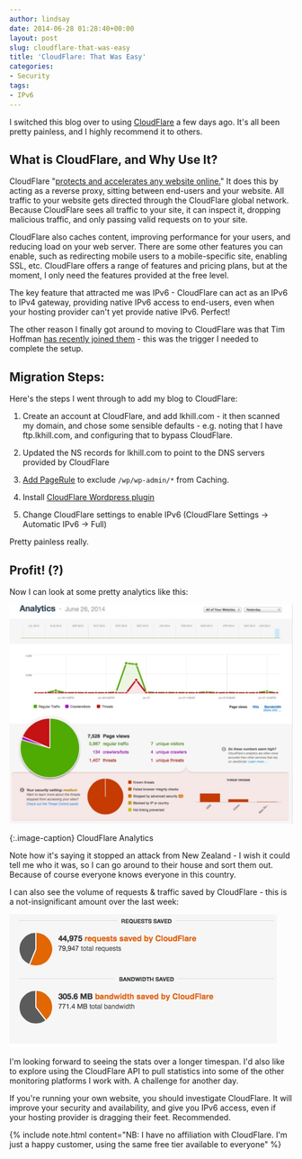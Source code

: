 ```yaml
---
author: lindsay
date: 2014-06-28 01:28:40+00:00
layout: post
slug: cloudflare-that-was-easy
title: 'CloudFlare: That Was Easy'
categories:
- Security
tags:
- IPv6
---
```


I switched this blog over to using [CloudFlare](http://www.cloudflare.com/) a few days ago. It's all been pretty painless, and I highly recommend it to others.

## What is CloudFlare, and Why Use It?

CloudFlare "[protects and accelerates any website online.](https://www.cloudflare.com/overview)" It does this by acting as a reverse proxy, sitting between end-users and your website. All traffic to your website gets directed through the CloudFlare global network. Because CloudFlare sees all traffic to your site, it can inspect it, dropping malicious traffic, and only passing valid requests on to your site.

CloudFlare also caches content, improving performance for your users, and reducing load on your web server. There are some other features you can enable, such as redirecting mobile users to a mobile-specific site, enabling SSL, etc. CloudFlare offers a range of features and pricing plans, but at the moment, I only need the features provided at the free level.

The key feature that attracted me was IPv6 - CloudFlare can act as an IPv6 to IPv4 gateway, providing native IPv6 access to end-users, even when your hosting provider can't yet provide native IPv6. Perfect!

The other reason I finally got around to moving to CloudFlare was that Tim Hoffman [has recently joined them](http://blog.hoff.geek.nz/2014/05/06/cloudflare-san-francisco-and-the-next-chapter-of-life/) - this was the trigger I needed to complete the setup.

## Migration Steps:

Here's the steps I went through to add my blog to CloudFlare:

  1. Create an account at CloudFlare, and add lkhill.com - it then scanned my domain, and chose some sensible defaults - e.g. noting that I have ftp.lkhill.com, and configuring that to bypass CloudFlare.

  2. Updated the NS records for lkhill.com to point to the DNS servers provided by CloudFlare

  3. [Add PageRule](https://support.cloudflare.com/hc/en-us/articles/201717894-Using-CloudFlare-and-WordPress-Five-Easy-First-Steps) to exclude `/wp/wp-admin/*` from Caching.

  4. Install [CloudFlare Wordpress plugin](http://wordpress.org/plugins/cloudflare/)

  5. Change CloudFlare settings to enable IPv6 (CloudFlare Settings -> Automatic IPv6 -> Full)

Pretty painless really.

## Profit! (?)

Now I can look at some pretty analytics like this:

[![CloudFlare Analytics](/assets/2014/06/CloudFlare-Analytics.jpg)](/assets/2014/06/CloudFlare-Analytics.jpg)

{:.image-caption}
CloudFlare Analytics

Note how it's saying it stopped an attack from New Zealand - I wish it could tell me who it was, so I can go around to their house and sort them out. Because of course everyone knows everyone in this country.

I can also see the volume of requests & traffic saved by CloudFlare - this is a not-insignificant amount over the last week:

![CloudFlare Traffic Saved](/assets/2014/06/CloudFlare-Traffic-Saved.png)

I'm looking forward to seeing the stats over a longer timespan. I'd also like to explore using the CloudFlare API to pull statistics into some of the other monitoring platforms I work with. A challenge for another day.

If you're running your own website, you should investigate CloudFlare. It will improve your security and availability, and give you IPv6 access, even if your hosting provider is dragging their feet. Recommended.

{% include note.html content="NB: I have no affiliation with CloudFlare. I'm just a happy customer, using the same free tier available to everyone" %}

